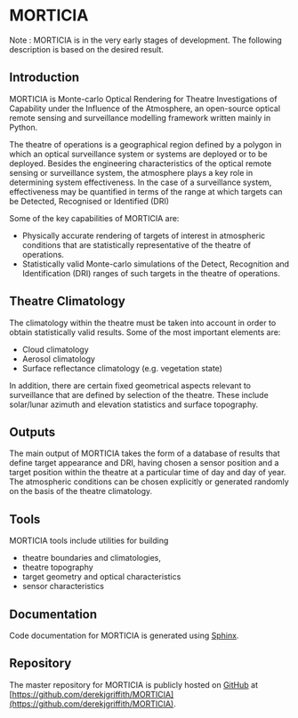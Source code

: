 # MORTICIA
Note : MORTICIA is in the very early stages of development. The following description is based on the desired result.
## Introduction
MORTICIA is Monte-carlo Optical Rendering for Theatre Investigations of Capability under the Influence of the Atmosphere, 
an open-source optical remote sensing and surveillance modelling framework written mainly in Python.

  The theatre of operations is a geographical region defined by a polygon in which an optical surveillance system or 
systems are deployed or to be deployed. Besides the engineering characteristics of the optical remote sensing or 
surveillance system, the atmosphere plays a key role in determining system effectiveness. In the case of a 
surveillance system, effectiveness may be quantified in terms of the range at which targets can be 
Detected, Recognised or Identified (DRI) 
  
  Some of the key capabilities of MORTICIA are:
  

 + Physically accurate rendering of targets of interest in atmospheric conditions that are statistically representative 
 of the theatre of operations.
 + Statistically valid Monte-carlo simulations of the Detect, Recognition and Identification (DRI) ranges of such targets
 in the theatre of operations.
 
## Theatre Climatology
 The climatology within the theatre must be taken into account in order to obtain statistically valid results. Some of the
 most important elements are:
 
 + Cloud climatology
 + Aerosol climatology
 + Surface reflectance climatology (e.g. vegetation state)
 
 In addition, there are certain fixed geometrical aspects relevant to surveillance that are defined by selection of the
 theatre. These include solar/lunar azimuth and elevation statistics and surface topography.
 
## Outputs
 The main output of MORTICIA takes the form of a database of results that define target appearance and DRI, having chosen
 a sensor position and a target position within the theatre at a particular time of day and day of year. The atmospheric 
 conditions can be chosen explicitly or generated randomly on the basis of the theatre climatology.
 
## Tools
 MORTICIA tools include utilities for building 
 + theatre boundaries and climatologies,
 + theatre topography
 + target geometry and optical characteristics
 + sensor characteristics
 
 
## Documentation
 Code documentation for MORTICIA is generated using [Sphinx](http://sphinx-doc.org).
 
 
## Repository
 The master repository for MORTICIA is publicly hosted on [GitHub](http://www.github.org) at 
 [https://github.com/derekjgriffith/MORTICIA](https://github.com/derekjgriffith/MORTICIA).
 
 
 
 

